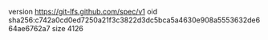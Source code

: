 version https://git-lfs.github.com/spec/v1
oid sha256:c742a0cd0ed7250a21f3c3822d3dc5bca5a4630e908a5553632de664ae6762a7
size 4126

